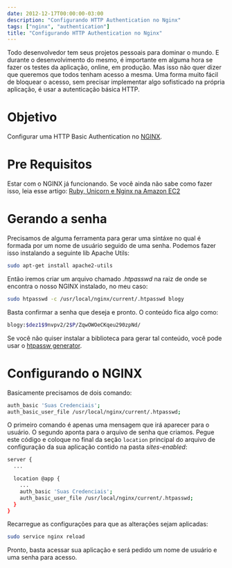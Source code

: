 ```yaml
---
date: 2012-12-17T00:00:00-03:00
description: "Configurando HTTP Authentication no Nginx"
tags: ["nginx", "authentication"]
title: "Configurando HTTP Authentication no Nginx"
---
```


Todo desenvolvedor tem seus projetos pessoais para dominar o mundo. E durante o desenvolvimento do mesmo, é importante em alguma hora se fazer os testes da aplicação, online, em produção. Mas isso não quer dizer que queremos que todos tenham acesso a mesma. Uma forma muito fácil de bloquear o acesso, sem precisar implementar algo sofisticado na própria aplicação, é usar a autenticação básica HTTP.

# Objetivo

Configurar uma HTTP Basic Authentication no [NGINX](http://nginx.org).

# Pre Requisitos

Estar com o NGINX já funcionando. Se você ainda não sabe como fazer isso, leia esse artigo: [Ruby, Unicorn e Nginx na Amazon EC2](http://wbotelhos.com/ruby-unicorn-e-nginx-na-amazon-ec2)

# Gerando a senha

Precisamos de alguma ferramenta para gerar uma sintáxe no qual é formada por um nome de usuário seguido de uma senha. Podemos fazer isso instalando a seguinte lib Apache Utils:

```bash
sudo apt-get install apache2-utils
```

Então iremos criar um arquivo chamado *.htpasswd* na raiz de onde se encontra o nosso NGINX instalado, no meu caso:

```bash
sudo htpasswd -c /usr/local/nginx/current/.htpasswd blogy
```

Basta confirmar a senha que deseja e pronto. O conteúdo fica algo como:

```bash
blogy:$dez1$9nvpv2/2$P/ZqwOWOeCKqeu290zpNd/
```

Se você não quiser instalar a biblioteca para gerar tal conteúdo, você pode usar o [htpassw generator](http://www.htaccesstools.com/htpasswd-generator).

# Configurando o NGINX

Basicamente precisamos de dois comando:

```bash
auth_basic 'Suas Credenciais';
auth_basic_user_file /usr/local/nginx/current/.htpasswd;
```

O primeiro comando é apenas uma mensagem que irá aparecer para o usuário. O segundo aponta para o arquivo de senha que criamos. Pegue este código e coloque no final da seção `location` principal do arquivo de configuração da sua aplicação contido na pasta *sites-enabled*:

```bash
server {
  ...

  location @app {
    ...
    auth_basic 'Suas Credenciais';
    auth_basic_user_file /usr/local/nginx/current/.htpasswd;
  }
}
```

Recarregue as configurações para que as alterações sejam aplicadas:

```bash
sudo service nginx reload
```

Pronto, basta acessar sua aplicação e será pedido um nome de usuário e uma senha para acesso.
